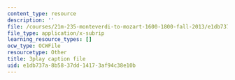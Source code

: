 ```yaml
---
content_type: resource
description: ''
file: /courses/21m-235-monteverdi-to-mozart-1600-1800-fall-2013/e1db737a8b5837dd14173af94c38e10b_itLh_yWsOX0.srt
file_type: application/x-subrip
learning_resource_types: []
ocw_type: OCWFile
resourcetype: Other
title: 3play caption file
uid: e1db737a-8b58-37dd-1417-3af94c38e10b
---
```


